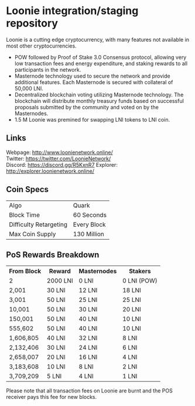 Loonie integration/staging repository
=====================================

Loonie is a cutting edge cryptocurrency, with many features not available in most other cryptocurrencies.
- POW followed by Proof of Stake 3.0 Consensus protocol, allowing very low transaction fees and energy expenditure, and staking rewards to all participants in the network.
- Masternode technology used to secure the network and provide additional features. Each Masternode is secured with collateral of 50,000 LNI.
- Decentralized blockchain voting utilizing Masternode technology. The blockchain will distribute monthly treasury funds based on successful proposals submitted by the community and voted on by the Masternodes.
- 1.5 M Loonie was premined for swapping LNI tokens to LNI coin. 

## Links ##

Webpage: http://www.loonienetwork.online/  
Twitter: https://twitter.com/LoonieNetwork/  
Discord: https://discord.gg/R5KxnR7
Explorer: http://explorer.loonienetwork.online/  

## Coin Specs ##
<table>
<tr><td>Algo</td><td>Quark</td></tr>
<tr><td>Block Time</td><td>60 Seconds</td></tr>
<tr><td>Difficulty Retargeting</td><td>Every Block</td></tr>
<tr><td>Max Coin Supply</td><td>130 Million</td></tr>
</table>

## PoS Rewards Breakdown ##

<table>
<th>From Block</th><th>Reward</th><th>Masternodes</th><th>Stakers</th>
<tr><td>2</td><td>2000 LNI</td><td>0 LNI</td><td>0 LNI (POW)</td></tr>
<tr><td>2,001</td><td>30 LNI</td><td>12 LNI</td><td>18 LNI</td></tr>
<tr><td>3,001</td><td>50 LNI</td><td>25 LNI</td><td>25 LNI</td></tr>
<tr><td>10,001</td><td>50 LNI</td><td>30 LNI</td><td>20 LNI</td></tr>
<tr><td>150,001</td><td>50 LNI</td><td>40 LNI</td><td>10 LNI</td></tr>
<tr><td>555,602</td><td>50 LNI</td><td>40 LNI</td><td>10 LNI</td></tr>
<tr><td>1,606,805</td><td>40 LNI</td><td>32 LNI</td><td>8 LNI</td></tr>
<tr><td>2,132,406</td><td>30 LNI</td><td>24 LNI</td><td>6 LNI</td></tr>
<tr><td>2,658,007</td><td>20 LNI</td><td>16 LNI</td><td>4 LNI</td></tr>
<tr><td>3,183,608</td><td>10 LNI</td><td>8 LNI</td><td>2 LNI</td></tr>
<tr><td>3,709,209</td><td>5 LNI</td><td>4 LNI</td><td>1 LNI</td></tr>
</table>

Please note that all transaction fees on Loonie are burnt and the POS receiver pays this fee for new blocks. 


